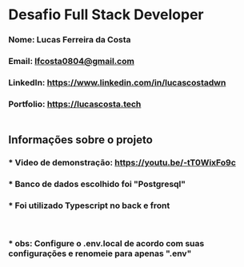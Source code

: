 # Desafio Full Stack Developer

### Nome: Lucas Ferreira da Costa

### Email: lfcosta0804@gmail.com

### LinkedIn: https://www.linkedin.com/in/lucascostadwn

### Portfolio: https://lucascosta.tech <br><br>
<tr>

## Informações sobre o projeto

### * Video de demonstração: https://youtu.be/-tT0WixFo9c
### * Banco de dados escolhido foi "Postgresql"
### * Foi utilizado Typescript no back e front
<br>

### * obs: Configure o .env.local de acordo com suas configurações e renomeie para apenas ".env"
